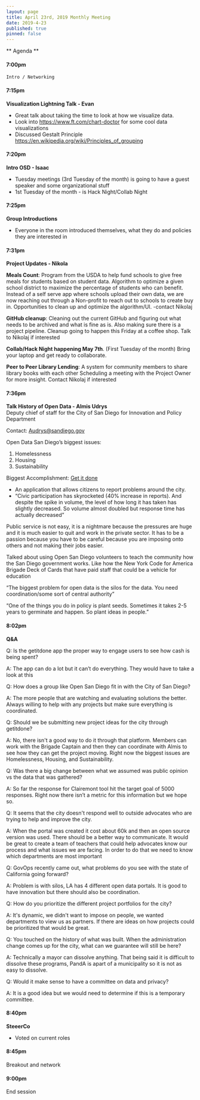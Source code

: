 ```yaml
---
layout: page
title: April 23rd, 2019 Monthly Meeting
date: 2019-4-23
published: true
pinned: false
---
```


** Agenda **

#### 7:00pm
    Intro / Networking

#### 7:15pm
**Visualization Lightning Talk - Evan**

  * Great talk about taking the time to look at how we visualize data.
  * Look into https://www.ft.com/chart-doctor for some cool data visualizations
  * Discussed Gestalt Principle https://en.wikipedia.org/wiki/Principles_of_grouping

#### 7:20pm
**Intro OSD - Isaac**

  * Tuesday meetings (3rd Tuesday of the month) is going to have a guest speaker and some organizational stuff
  * 1st Tuesday of the month - is Hack Night/Collab Night

#### 7:25pm
**Group Introductions**

* Everyone in the room introduced themselves, what they do and policies they are interested in

#### 7:31pm
**Project Updates - Nikola**

**Meals Count**: Program from the USDA to help fund schools to give free meals for students based on student data. Algorithm to optimize a given school district to maximize the percentage of students who can benefit.
Instead of a self serve app where schools upload their own data, we are now reaching out through a Non-profit to reach out to schools to create buy in.
Opportunities to clean up and optimize the algorithm/UI.  -contact Nikolaj

**GitHub cleanup**: Cleaning out the current GitHub and figuring out what needs to be archived and what is fine as is. Also making sure there is a project pipeline.
Cleanup going to happen this Friday at a coffee shop. Talk to Nikolaj if interested

**Collab/Hack Night happening May 7th**. (First Tuesday of the month) Bring your laptop and get ready to collaborate.

**Peer to Peer Library Lending**: A system for community members to share library books with each other
Scheduling a meeting with the Project Owner for more insight. Contact Nikolaj if interested

#### 7:36pm
**Talk History of Open Data - Almis Udrys**  
Deputy chief of staff for the City of San Diego for Innovation and Policy Department

Contact: Audrys@sandiego.gov

Open Data San Diego’s biggest issues:
1. Homelessness
2. Housing
3. Sustainability

Biggest Accomplishment: [Get it done](https://www.sandiego.gov/get-it-done)

  * An application that allows citizens to report problems around the city.
  * “Civic participation has skyrocketed (40% increase in reports). And despite the spike in volume, the level of how long it has taken has slightly decreased. So volume almost doubled but response time has actually decreased”

Public service is not easy, it is a nightmare because the pressures are huge and it is much easier to quit and work in the private sector. It has to be a passion because you have to be careful because you are imposing onto others and not making their jobs easier.

Talked about using Open San Diego volunteers to teach the community how the San Diego government works. Like how the New York Code for America Brigade Deck of Cards that have paid staff that could be a vehicle for education

“The biggest problem for open data is the silos for the data.  You need coordination/some sort of central authority”

“One of the things you do in policy is plant seeds. Sometimes it takes 2-5 years to germinate and happen. So plant ideas in people.”

#### 8:02pm
**Q&A**

  Q: Is the getitdone app the proper way to engage users to see how cash is being spent?

  A: The app can do a lot but it can’t do everything. They would have to take a look at this

  Q: How does a group like Open San Diego fit in with the City of San Diego?

  A: The more people that are watching and evaluating solutions the better. Always willing to help with any projects but make sure everything is coordinated.

  Q: Should we be submitting new project ideas for the city through getitdone?

  A: No, there isn't a good way to do it through that platform. Members can work with the Brigade Captain and then they can coordinate with Almis to see how they can get the project moving. Right now the biggest issues are Homelessness, Housing, and Sustainability.

  Q: Was there a big change between what we assumed was public opinion vs the data that was gathered?

  A: So far the response for Clairemont tool hit the target goal of 5000 responses. Right now there isn’t a metric for this information but we hope so.

  Q: It seems that the city doesn't respond well to outside advocates who are trying to help and improve the city.

  A: When the portal was created it cost about 60k and then an open source version was used. There should be a better way to communicate. It would be great to create a team of teachers that could help advocates know our process and what issues we are facing. In order to do that we need to know which departments are most important

  Q: GovOps recently came out, what problems do you see with the state of California going forward?

  A: Problem is with silos, LA has 4 different open data portals. It is good to have innovation but there should also be coordination.

  Q: How do you prioritize the different project portfolios for the city?

  A: It's dynamic, we didn't want to impose on people, we wanted departments to view us as partners. If there are ideas on how projects could be prioritized that would be great.

  Q: You touched on the history of what was built. When the administration change comes up for the city, what can we guarantee will still be here?

  A: Technically a mayor can dissolve anything. That being said it is difficult to dissolve these programs, PandA is apart of a municipality so it is not as easy to dissolve.

  Q: Would it make sense to have a committee on data and privacy?

  A: It is a good idea but we would need to determine if this is a temporary committee.

#### 8:40pm
**SteeerCo**

  * Voted on current roles

#### 8:45pm
Breakout and network

#### 9:00pm
End session
